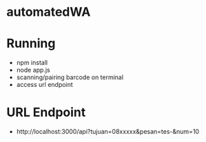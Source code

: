 # automatedWA

# Running
- npm install
- node app.js
- scanning/pairing barcode on terminal
-  access url endpoint

# URL Endpoint
- http://localhost:3000/api?tujuan=08xxxxx&pesan=tes-&num=10
